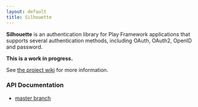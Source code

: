 ```yaml
---
layout: default
title: Silhouette
---
```


**Silhouette** is an authentication library for Play Framework applications that supports several authentication methods, including OAuth, OAuth2, OpenID and password.

**This is a work in progress.**

See [the project wiki](https://github.com/mohiva/play-silhouette/wiki) for more information.

### API Documentation

* [master branch](http://silhouette.mohiva.com/api/master/#com.mohiva.play.silhouette.core.package)
